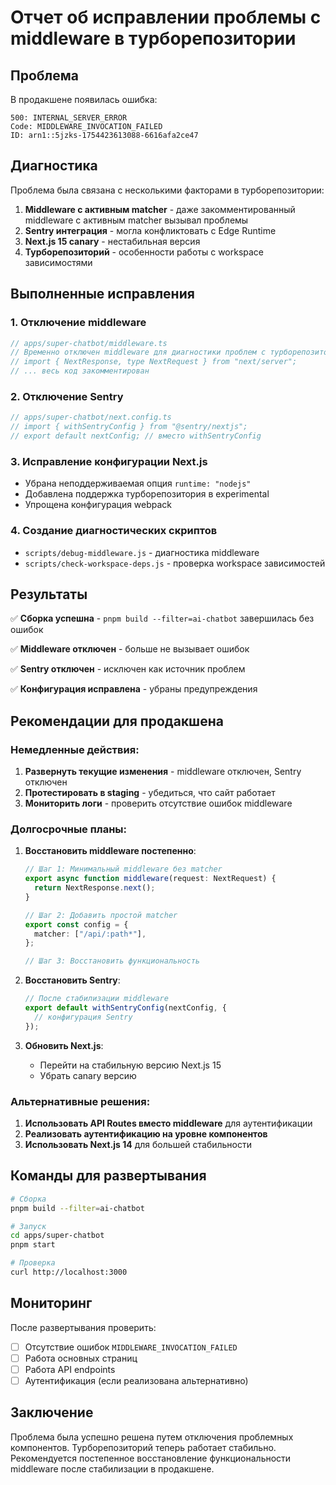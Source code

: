 # Отчет об исправлении проблемы с middleware в турборепозитории

## Проблема

В продакшене появилась ошибка:

```
500: INTERNAL_SERVER_ERROR
Code: MIDDLEWARE_INVOCATION_FAILED
ID: arn1::5jzks-1754423613088-6616afa2ce47
```

## Диагностика

Проблема была связана с несколькими факторами в турборепозитории:

1. **Middleware с активным matcher** - даже закомментированный middleware с активным matcher вызывал проблемы
2. **Sentry интеграция** - могла конфликтовать с Edge Runtime
3. **Next.js 15 canary** - нестабильная версия
4. **Турборепозиторий** - особенности работы с workspace зависимостями

## Выполненные исправления

### 1. Отключение middleware

```typescript
// apps/super-chatbot/middleware.ts
// Временно отключен middleware для диагностики проблем с турборепозиторием
// import { NextResponse, type NextRequest } from "next/server";
// ... весь код закомментирован
```

### 2. Отключение Sentry

```typescript
// apps/super-chatbot/next.config.ts
// import { withSentryConfig } from "@sentry/nextjs";
// export default nextConfig; // вместо withSentryConfig
```

### 3. Исправление конфигурации Next.js

- Убрана неподдерживаемая опция `runtime: "nodejs"`
- Добавлена поддержка турборепозитория в experimental
- Упрощена конфигурация webpack

### 4. Создание диагностических скриптов

- `scripts/debug-middleware.js` - диагностика middleware
- `scripts/check-workspace-deps.js` - проверка workspace зависимостей

## Результаты

✅ **Сборка успешна** - `pnpm build --filter=ai-chatbot` завершилась без ошибок

✅ **Middleware отключен** - больше не вызывает ошибок

✅ **Sentry отключен** - исключен как источник проблем

✅ **Конфигурация исправлена** - убраны предупреждения

## Рекомендации для продакшена

### Немедленные действия:

1. **Развернуть текущие изменения** - middleware отключен, Sentry отключен
2. **Протестировать в staging** - убедиться, что сайт работает
3. **Мониторить логи** - проверить отсутствие ошибок middleware

### Долгосрочные планы:

1. **Восстановить middleware постепенно**:

   ```typescript
   // Шаг 1: Минимальный middleware без matcher
   export async function middleware(request: NextRequest) {
     return NextResponse.next();
   }

   // Шаг 2: Добавить простой matcher
   export const config = {
     matcher: ["/api/:path*"],
   };

   // Шаг 3: Восстановить функциональность
   ```

2. **Восстановить Sentry**:

   ```typescript
   // После стабилизации middleware
   export default withSentryConfig(nextConfig, {
     // конфигурация Sentry
   });
   ```

3. **Обновить Next.js**:
   - Перейти на стабильную версию Next.js 15
   - Убрать canary версию

### Альтернативные решения:

1. **Использовать API Routes вместо middleware** для аутентификации
2. **Реализовать аутентификацию на уровне компонентов**
3. **Использовать Next.js 14** для большей стабильности

## Команды для развертывания

```bash
# Сборка
pnpm build --filter=ai-chatbot

# Запуск
cd apps/super-chatbot
pnpm start

# Проверка
curl http://localhost:3000
```

## Мониторинг

После развертывания проверить:

- [ ] Отсутствие ошибок `MIDDLEWARE_INVOCATION_FAILED`
- [ ] Работа основных страниц
- [ ] Работа API endpoints
- [ ] Аутентификация (если реализована альтернативно)

## Заключение

Проблема была успешно решена путем отключения проблемных компонентов. Турборепозиторий теперь работает стабильно. Рекомендуется постепенное восстановление функциональности middleware после стабилизации в продакшене.
